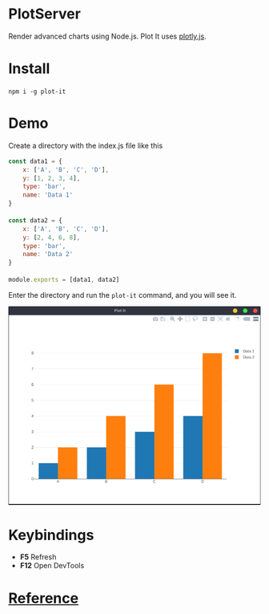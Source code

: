 # PlotServer
Render advanced charts using Node.js. Plot It uses [plotly.js](https://plot.ly/javascript/).

# Install

`npm i -g plot-it`

# Demo
Create a directory with the index.js file like this
```javascript
const data1 = {
	x: ['A', 'B', 'C', 'D'],
	y: [1, 2, 3, 4],
	type: 'bar',
	name: 'Data 1'
}

const data2 = {
	x: ['A', 'B', 'C', 'D'],
	y: [2, 4, 6, 8],
	type: 'bar',
	name: 'Data 2'
}

module.exports = [data1, data2]
```

Enter the directory and run the `plot-it` command, and you will see it.

![image](https://raw.githubusercontent.com/samuelnovaes/plot-it/master/screenshot.png)

# Keybindings

- **F5** Refresh
- **F12** Open DevTools

# [Reference](https://plot.ly/javascript/reference/)